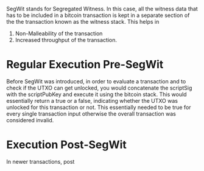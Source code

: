 SegWit stands for Segregated Witness. In this case, all the witness data that has to be included in a bitcoin transaction is kept in a separate section of the the transaction known as the witness stack. This helps in
1. Non-Malleability of the transaction
2. Increased throughput of the transaction.
# Regular Execution Pre-SegWit
Before SegWit was introduced, in order to evaluate a transaction and to check if the UTXO can get unlocked, you would concatenate the scriptSig with the scriptPubKey and execute it using the bitcoin stack. This would essentially return a true or a false, indicating whether the UTXO was unlocked for this transaction or not. This essentially needed to be true for every single transaction input otherwise the overall transaction was considered invalid.
# Execution Post-SegWit
In newer transactions, post 
